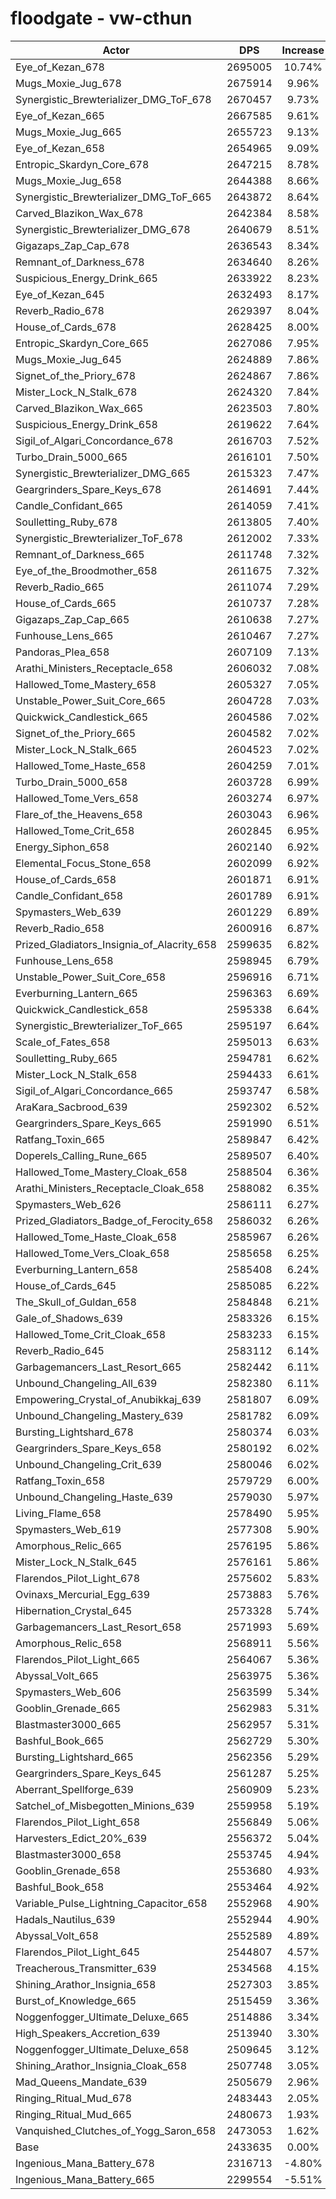 # floodgate - vw-cthun
| Actor | DPS | Increase |
|---|:---:|:---:|
|Eye_of_Kezan_678|2695005|10.74%|
|Mugs_Moxie_Jug_678|2675914|9.96%|
|Synergistic_Brewterializer_DMG_ToF_678|2670457|9.73%|
|Eye_of_Kezan_665|2667585|9.61%|
|Mugs_Moxie_Jug_665|2655723|9.13%|
|Eye_of_Kezan_658|2654965|9.09%|
|Entropic_Skardyn_Core_678|2647215|8.78%|
|Mugs_Moxie_Jug_658|2644388|8.66%|
|Synergistic_Brewterializer_DMG_ToF_665|2643872|8.64%|
|Carved_Blazikon_Wax_678|2642384|8.58%|
|Synergistic_Brewterializer_DMG_678|2640679|8.51%|
|Gigazaps_Zap_Cap_678|2636543|8.34%|
|Remnant_of_Darkness_678|2634640|8.26%|
|Suspicious_Energy_Drink_665|2633922|8.23%|
|Eye_of_Kezan_645|2632493|8.17%|
|Reverb_Radio_678|2629397|8.04%|
|House_of_Cards_678|2628425|8.00%|
|Entropic_Skardyn_Core_665|2627086|7.95%|
|Mugs_Moxie_Jug_645|2624889|7.86%|
|Signet_of_the_Priory_678|2624867|7.86%|
|Mister_Lock_N_Stalk_678|2624320|7.84%|
|Carved_Blazikon_Wax_665|2623503|7.80%|
|Suspicious_Energy_Drink_658|2619622|7.64%|
|Sigil_of_Algari_Concordance_678|2616703|7.52%|
|Turbo_Drain_5000_665|2616101|7.50%|
|Synergistic_Brewterializer_DMG_665|2615323|7.47%|
|Geargrinders_Spare_Keys_678|2614691|7.44%|
|Candle_Confidant_665|2614059|7.41%|
|Soulletting_Ruby_678|2613805|7.40%|
|Synergistic_Brewterializer_ToF_678|2612002|7.33%|
|Remnant_of_Darkness_665|2611748|7.32%|
|Eye_of_the_Broodmother_658|2611675|7.32%|
|Reverb_Radio_665|2611074|7.29%|
|House_of_Cards_665|2610737|7.28%|
|Gigazaps_Zap_Cap_665|2610638|7.27%|
|Funhouse_Lens_665|2610467|7.27%|
|Pandoras_Plea_658|2607109|7.13%|
|Arathi_Ministers_Receptacle_658|2606032|7.08%|
|Hallowed_Tome_Mastery_658|2605327|7.05%|
|Unstable_Power_Suit_Core_665|2604728|7.03%|
|Quickwick_Candlestick_665|2604586|7.02%|
|Signet_of_the_Priory_665|2604582|7.02%|
|Mister_Lock_N_Stalk_665|2604523|7.02%|
|Hallowed_Tome_Haste_658|2604259|7.01%|
|Turbo_Drain_5000_658|2603728|6.99%|
|Hallowed_Tome_Vers_658|2603274|6.97%|
|Flare_of_the_Heavens_658|2603043|6.96%|
|Hallowed_Tome_Crit_658|2602845|6.95%|
|Energy_Siphon_658|2602140|6.92%|
|Elemental_Focus_Stone_658|2602099|6.92%|
|House_of_Cards_658|2601871|6.91%|
|Candle_Confidant_658|2601789|6.91%|
|Spymasters_Web_639|2601229|6.89%|
|Reverb_Radio_658|2600916|6.87%|
|Prized_Gladiators_Insignia_of_Alacrity_658|2599635|6.82%|
|Funhouse_Lens_658|2598945|6.79%|
|Unstable_Power_Suit_Core_658|2596916|6.71%|
|Everburning_Lantern_665|2596363|6.69%|
|Quickwick_Candlestick_658|2595338|6.64%|
|Synergistic_Brewterializer_ToF_665|2595197|6.64%|
|Scale_of_Fates_658|2595013|6.63%|
|Soulletting_Ruby_665|2594781|6.62%|
|Mister_Lock_N_Stalk_658|2594433|6.61%|
|Sigil_of_Algari_Concordance_665|2593747|6.58%|
|AraKara_Sacbrood_639|2592302|6.52%|
|Geargrinders_Spare_Keys_665|2591990|6.51%|
|Ratfang_Toxin_665|2589847|6.42%|
|Doperels_Calling_Rune_665|2589507|6.40%|
|Hallowed_Tome_Mastery_Cloak_658|2588504|6.36%|
|Arathi_Ministers_Receptacle_Cloak_658|2588082|6.35%|
|Spymasters_Web_626|2586111|6.27%|
|Prized_Gladiators_Badge_of_Ferocity_658|2586032|6.26%|
|Hallowed_Tome_Haste_Cloak_658|2585967|6.26%|
|Hallowed_Tome_Vers_Cloak_658|2585658|6.25%|
|Everburning_Lantern_658|2585408|6.24%|
|House_of_Cards_645|2585085|6.22%|
|The_Skull_of_Guldan_658|2584848|6.21%|
|Gale_of_Shadows_639|2583326|6.15%|
|Hallowed_Tome_Crit_Cloak_658|2583233|6.15%|
|Reverb_Radio_645|2583112|6.14%|
|Garbagemancers_Last_Resort_665|2582442|6.11%|
|Unbound_Changeling_All_639|2582380|6.11%|
|Empowering_Crystal_of_Anubikkaj_639|2581807|6.09%|
|Unbound_Changeling_Mastery_639|2581782|6.09%|
|Bursting_Lightshard_678|2580374|6.03%|
|Geargrinders_Spare_Keys_658|2580192|6.02%|
|Unbound_Changeling_Crit_639|2580046|6.02%|
|Ratfang_Toxin_658|2579729|6.00%|
|Unbound_Changeling_Haste_639|2579030|5.97%|
|Living_Flame_658|2578490|5.95%|
|Spymasters_Web_619|2577308|5.90%|
|Amorphous_Relic_665|2576195|5.86%|
|Mister_Lock_N_Stalk_645|2576161|5.86%|
|Flarendos_Pilot_Light_678|2575602|5.83%|
|Ovinaxs_Mercurial_Egg_639|2573883|5.76%|
|Hibernation_Crystal_645|2573328|5.74%|
|Garbagemancers_Last_Resort_658|2571993|5.69%|
|Amorphous_Relic_658|2568911|5.56%|
|Flarendos_Pilot_Light_665|2564067|5.36%|
|Abyssal_Volt_665|2563975|5.36%|
|Spymasters_Web_606|2563599|5.34%|
|Gooblin_Grenade_665|2562983|5.31%|
|Blastmaster3000_665|2562957|5.31%|
|Bashful_Book_665|2562729|5.30%|
|Bursting_Lightshard_665|2562356|5.29%|
|Geargrinders_Spare_Keys_645|2561287|5.25%|
|Aberrant_Spellforge_639|2560909|5.23%|
|Satchel_of_Misbegotten_Minions_639|2559958|5.19%|
|Flarendos_Pilot_Light_658|2556849|5.06%|
|Harvesters_Edict_20%_639|2556372|5.04%|
|Blastmaster3000_658|2553745|4.94%|
|Gooblin_Grenade_658|2553680|4.93%|
|Bashful_Book_658|2553464|4.92%|
|Variable_Pulse_Lightning_Capacitor_658|2552968|4.90%|
|Hadals_Nautilus_639|2552944|4.90%|
|Abyssal_Volt_658|2552589|4.89%|
|Flarendos_Pilot_Light_645|2544807|4.57%|
|Treacherous_Transmitter_639|2534568|4.15%|
|Shining_Arathor_Insignia_658|2527303|3.85%|
|Burst_of_Knowledge_665|2515459|3.36%|
|Noggenfogger_Ultimate_Deluxe_665|2514886|3.34%|
|High_Speakers_Accretion_639|2513940|3.30%|
|Noggenfogger_Ultimate_Deluxe_658|2509645|3.12%|
|Shining_Arathor_Insignia_Cloak_658|2507748|3.05%|
|Mad_Queens_Mandate_639|2505679|2.96%|
|Ringing_Ritual_Mud_678|2483443|2.05%|
|Ringing_Ritual_Mud_665|2480673|1.93%|
|Vanquished_Clutches_of_Yogg_Saron_658|2473053|1.62%|
|Base|2433635|0.00%|
|Ingenious_Mana_Battery_678|2316713|-4.80%|
|Ingenious_Mana_Battery_665|2299554|-5.51%|

